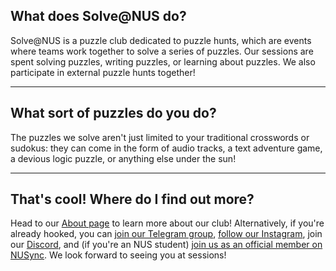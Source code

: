 ## What does Solve@NUS do?

Solve@NUS is a puzzle club dedicated to puzzle hunts, which are
events where teams work together to solve a series of puzzles. Our
sessions are spent solving puzzles, writing puzzles, or learning
about puzzles. We also participate in external puzzle hunts
together!

---

## What sort of puzzles do you do?

The puzzles we solve aren't just limited to your traditional
crosswords or sudokus: they can come in the form of audio tracks, a
text adventure game, a devious logic puzzle, or anything else under
the sun!

---

## That's cool! Where do I find out more?

Head to our [About page](/about) to learn more about our club! Alternatively, if you're already
hooked, you can [join our Telegram group](https://tinyurl.com/ovalsunset), [follow our Instagram](https://www.instagram.com/ovalsunset/), join our [Discord](https://discord.gg/6Jez2WAq5f),
and (if you're an NUS student) [join us as an official member on NUSync](https://nus.campuslabs.com/engage/organization/solve-at-nus). We look forward to seeing you at sessions!
